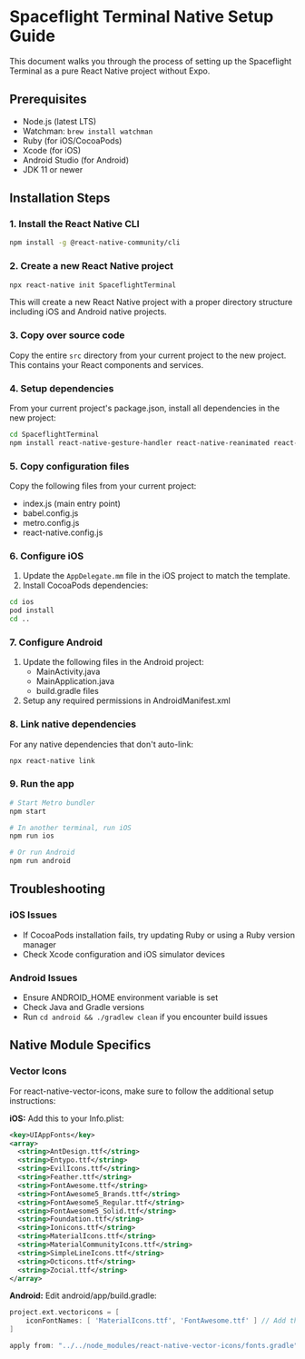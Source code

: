 # Spaceflight Terminal Native Setup Guide

This document walks you through the process of setting up the Spaceflight Terminal as a pure React Native project without Expo.

## Prerequisites

- Node.js (latest LTS)
- Watchman: `brew install watchman`
- Ruby (for iOS/CocoaPods)
- Xcode (for iOS)
- Android Studio (for Android)
- JDK 11 or newer

## Installation Steps

### 1. Install the React Native CLI

```bash
npm install -g @react-native-community/cli
```

### 2. Create a new React Native project

```bash
npx react-native init SpaceflightTerminal
```

This will create a new React Native project with a proper directory structure including iOS and Android native projects.

### 3. Copy over source code

Copy the entire `src` directory from your current project to the new project. This contains your React components and services.

### 4. Setup dependencies 

From your current project's package.json, install all dependencies in the new project:

```bash
cd SpaceflightTerminal
npm install react-native-gesture-handler react-native-reanimated react-native-safe-area-context react-native-screens react-native-svg react-native-tab-view react-native-vector-icons styled-components zustand @react-native-async-storage/async-storage nanoid
```

### 5. Copy configuration files

Copy the following files from your current project:
- index.js (main entry point)
- babel.config.js
- metro.config.js
- react-native.config.js

### 6. Configure iOS

1. Update the `AppDelegate.mm` file in the iOS project to match the template.
2. Install CocoaPods dependencies:
```bash
cd ios
pod install
cd ..
```

### 7. Configure Android

1. Update the following files in the Android project:
   - MainActivity.java
   - MainApplication.java
   - build.gradle files
2. Setup any required permissions in AndroidManifest.xml

### 8. Link native dependencies

For any native dependencies that don't auto-link:

```bash
npx react-native link
```

### 9. Run the app

```bash
# Start Metro bundler
npm start

# In another terminal, run iOS
npm run ios

# Or run Android
npm run android
```

## Troubleshooting

### iOS Issues

- If CocoaPods installation fails, try updating Ruby or using a Ruby version manager
- Check Xcode configuration and iOS simulator devices

### Android Issues

- Ensure ANDROID_HOME environment variable is set
- Check Java and Gradle versions
- Run `cd android && ./gradlew clean` if you encounter build issues

## Native Module Specifics

### Vector Icons

For react-native-vector-icons, make sure to follow the additional setup instructions:

**iOS:**
Add this to your Info.plist:
```xml
<key>UIAppFonts</key>
<array>
  <string>AntDesign.ttf</string>
  <string>Entypo.ttf</string>
  <string>EvilIcons.ttf</string>
  <string>Feather.ttf</string>
  <string>FontAwesome.ttf</string>
  <string>FontAwesome5_Brands.ttf</string>
  <string>FontAwesome5_Regular.ttf</string>
  <string>FontAwesome5_Solid.ttf</string>
  <string>Foundation.ttf</string>
  <string>Ionicons.ttf</string>
  <string>MaterialIcons.ttf</string>
  <string>MaterialCommunityIcons.ttf</string>
  <string>SimpleLineIcons.ttf</string>
  <string>Octicons.ttf</string>
  <string>Zocial.ttf</string>
</array>
```

**Android:**
Edit android/app/build.gradle:
```groovy
project.ext.vectoricons = [
    iconFontNames: [ 'MaterialIcons.ttf', 'FontAwesome.ttf' ] // Add the font families you're using
]

apply from: "../../node_modules/react-native-vector-icons/fonts.gradle"
```